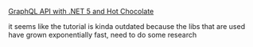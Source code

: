 [GraphQL API with .NET 5 and Hot Chocolate](https://www.youtube.com/watch?v=HuN94qNwQmM)

it seems like the tutorial is kinda outdated because the libs that are used have grown exponentially fast, need to do some research
